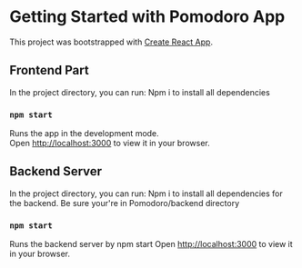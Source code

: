 # Getting Started with Pomodoro App

This project was bootstrapped with [Create React App](https://github.com/facebook/create-react-app).

## Frontend Part

In the project directory, you can run: Npm i to install all dependencies

### `npm start`

Runs the app in the development mode.\
Open [http://localhost:3000](http://localhost:3000) to view it in your browser.

## Backend Server

In the project directory, you can run: Npm i to install all dependencies for the backend. Be sure your're in Pomodoro/backend directory

### `npm start`

Runs the backend server by npm start
Open [http://localhost:3000](http://localhost:5006) to view it in your browser.
